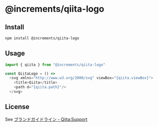 
# @increments/qiita-logo

## Install

```bash
npm install @increments/qiita-logo
```

## Usage

```js
import { qiita } from "@increments/qiita-logo"

const QiitaLogo = () =>
  <svg xmlns="http://www.w3.org/2000/svg" viewBox="{qiita.viewBox}">
    <title>Qiita</title>
    <path d="{qiita.path}"/>
  </svg>
```

## License
See [ブランドガイドライン - Qiita:Support](https://help.qiita.com/ja/articles/others-brand-guideline)
